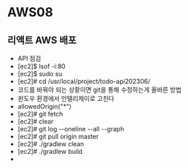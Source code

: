 # AWS08

## 리액트 AWS 배포
- API 점검
- [ec2]$ lsof -i:80
- [ec2]$ sudo su
- [ec2]# cd /usr/local/project/todo-api202306/
- 코드를 바꿔야 되는 상황이면 git을 통해 수정하는게 올바른 방법
- 윈도우 환경에서 인텔리제이로 고친다
- allowedOrigin("*")
- [ec2]# git fetch
- [ec2]# clear
- [ec2]# git log --oneline --all --graph
- [ec2]# git pull origin master
- [ec2]# ./gradlew clean
- [ec2]# ./gradlew build
- 